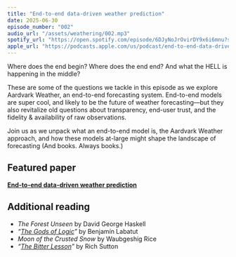 ```yaml
---
title: "End-to-end data-driven weather prediction"
date: 2025-06-30
episode_number: "002"
audio_url: "/assets/weathering/002.mp3"
spotify_url: "https://open.spotify.com/episode/6DJyNoJrOvirDY9x6i6mnu?si=AoTu0pZXTX2n9xJOApBYSA"
apple_url: "https://podcasts.apple.com/us/podcast/end-to-end-data-driven-weather-prediction/id1820085883?i=1000715191844"
---
```


Where does the end begin? Where does the end end? And what the HELL is happening in the middle?

These are some of the questions we tackle in this episode as we explore Aardvark Weather, an end-to-end forecasting system. End-to-end models are super cool, and likely to be the future of weather forecasting—but they also revitalize old questions about transparency, end-user trust, and the fidelity & availability of raw observations.

Join us as we unpack what an end-to-end model is, the Aardvark Weather approach, and how these models at-large might shape the landscape of forecasting (And books. Always books.)

## Featured paper

[**End-to-end data-driven weather prediction**](https://www.nature.com/articles/s41586-025-08897-0#Sec2)

## Additional reading

- *The Forest Unseen* by David George Haskell  
- *“[The Gods of Logic](https://harpers.org/archive/2024/07/the-gods-of-logic-benjamin-labatut-ai/)”* by Benjamín Labatut  
- *Moon of the Crusted Snow* by Waubgeshig Rice  
- *“[The Bitter Lesson](http://www.incompleteideas.net/IncIdeas/BitterLesson.html)”* by Rich Sutton  
